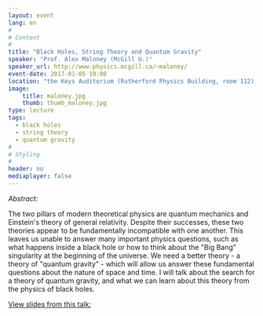 ```yaml
---
layout: event
lang: en
#
# Content
#
title: "Black Holes, String Theory and Quantum Gravity"
speaker: "Prof. Alex Maloney (McGill U.)"
speaker_url: http://www.physics.mcgill.ca/~maloney/
event-date: 2017-01-05 19:00
location: "the Keys Auditorium (Rutherford Physics Building, room 112), McGill University"
image:
    title: maloney.jpg
    thumb: thumb_maloney.jpg
type: lecture
tags:
  - black holes
  - string theory
  - quantum gravity
#
# Styling
#
header: no
mediaplayer: false
---
```

*Abstract:*

The two pillars of modern theoretical physics are quantum mechanics and Einstein's theory of general relativity. Despite their successes, these two theories appear to be fundamentally incompatible with one another. This leaves us unable to answer many important physics questions, such as what happens inside a black hole or how to think about the "Big Bang" singularity at the beginning of the universe. We need a better theory - a theory of "quantum gravity" - which will allow us answer these fundamental questions about the nature of space and time. I will talk about the search for a theory of quantum gravity, and what we can learn about this theory from the physics of black holes.

[View slides from this talk:](https://drive.google.com/open?id=0B-uX7uYZ3CJmZTlFWnlTUkhqQU0)
